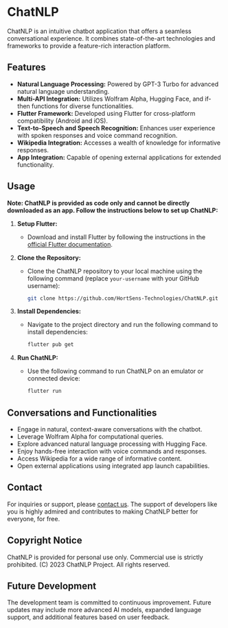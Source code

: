 # ChatNLP

ChatNLP is an intuitive chatbot application that offers a seamless conversational experience. It combines state-of-the-art technologies and frameworks to provide a feature-rich interaction platform.

## Features

- **Natural Language Processing:** Powered by GPT-3 Turbo for advanced natural language understanding.
- **Multi-API Integration:** Utilizes Wolfram Alpha, Hugging Face, and if-then functions for diverse functionalities.
- **Flutter Framework:** Developed using Flutter for cross-platform compatibility (Android and iOS).
- **Text-to-Speech and Speech Recognition:** Enhances user experience with spoken responses and voice command recognition.
- **Wikipedia Integration:** Accesses a wealth of knowledge for informative responses.
- **App Integration:** Capable of opening external applications for extended functionality.

## Usage

**Note: ChatNLP is provided as code only and cannot be directly downloaded as an app. Follow the instructions below to set up ChatNLP:**

1. **Setup Flutter:**
   - Download and install Flutter by following the instructions in the [official Flutter documentation](https://flutter.dev/docs/get-started/install).

2. **Clone the Repository:**
   - Clone the ChatNLP repository to your local machine using the following command (replace `your-username` with your GitHub username):
     ```bash
     git clone https://github.com/HortSens-Technologies/ChatNLP.git
     ```

3. **Install Dependencies:**
   - Navigate to the project directory and run the following command to install dependencies:
     ```bash
     flutter pub get
     ```

4. **Run ChatNLP:**
   - Use the following command to run ChatNLP on an emulator or connected device:
     ```bash
     flutter run
     ```

## Conversations and Functionalities

- Engage in natural, context-aware conversations with the chatbot.
- Leverage Wolfram Alpha for computational queries.
- Explore advanced natural language processing with Hugging Face.
- Enjoy hands-free interaction with voice commands and responses.
- Access Wikipedia for a wide range of informative content.
- Open external applications using integrated app launch capabilities.

## Contact

For inquiries or support, please [contact us](https://hortsens.co/contact). The support of developers like you is highly admired and contributes to making ChatNLP better for everyone, for free.

## Copyright Notice

ChatNLP is provided for personal use only. Commercial use is strictly prohibited. (C) 2023 ChatNLP Project. All rights reserved.

## Future Development

The development team is committed to continuous improvement. Future updates may include more advanced AI models, expanded language support, and additional features based on user feedback.

